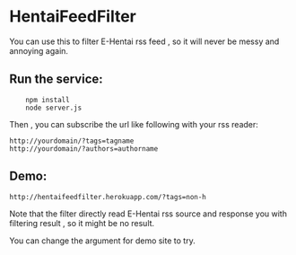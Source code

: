 HentaiFeedFilter
================

You can use this to filter E-Hentai rss feed , so it will never be messy and annoying again.

Run the service:
----------------
		npm install
		node server.js
Then , you can subscribe the url like following with your rss reader:

    http://yourdomain/?tags=tagname
    http://yourdomain/?authors=authorname

Demo:
-----
    http://hentaifeedfilter.herokuapp.com/?tags=non-h

Note that the filter directly read E-Hentai rss source and response you with filtering result , so it might be no result.

You can change the argument for demo site to try.

